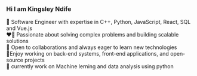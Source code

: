 ### Hi I am Kingsley Ndife 
 🤵 Software Engineer with expertise in C++, Python, JavaScript, React, SQL and Vue.js  
 ❤️‍🔥 Passionate about solving complex problems and building scalable solutions  
 👯 Open to collaborations and always eager to learn new technologies  
 🌱Enjoy working on back-end systems, front-end applications, and open-source projects  
 🔭 currently work on Machine lerning and data analysis using python 



<!--
-->
